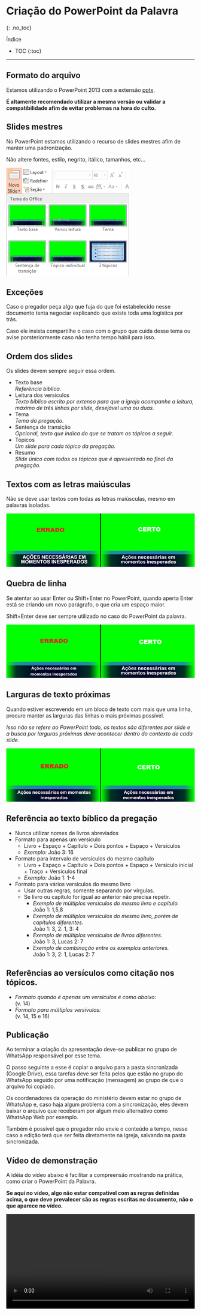# Criação do PowerPoint da Palavra
{: .no_toc}

Índice
* TOC
{:toc}
---

## Formato do arquivo
Estamos utilizando o PowerPoint 2013 com a extensão [pptx](https://support.microsoft.com/pt-br/office/formatos-de-arquivo-aos-quais-o-powerpoint-oferece-suporte-252c6fa0-a4bc-41be-ac82-b77c9773f9dc).

**É altamente recomendado utilizar a mesma versão ou validar a compatibilidade afim de evitar problemas na hora do culto.**

## Slides mestres
No PowerPoint estamos utilizando o recurso de slides mestres afim de manter uma padronização.

Não altere fontes, estilo, negrito, itálico, tamanhos, etc... 

![](slides-mestres.png)

## Exceções
Caso o pregador peça algo que fuja do que foi estabelecido nesse documento tenta negociar explicando que existe toda uma logística por trás.

Caso ele insista compartilhe o caso com o grupo que cuida desse tema ou avise porsteriormente caso não tenha tempo hábil para isso.

## Ordem dos slides
Os slides devem sempre seguir essa ordem.
- Texto base\
  *Referência bíblica.*
- Leitura dos versículos\
  *Texto bíblico escrito por extenso para que a igreja acompanhe a leitura, máximo de três linhas por slide, desejável uma ou duas.*
- Tema\
  *Tema da pregação.*
- Sentença de transição\
  *Opcional, texto que indica do que se tratam os tópicos a seguir.*
- Tópicos\
  *Um slide para cada tópico da pregação.*
- Resumo\
  *Slide único com todos os tópicos que é apresentado no final da pregação.*

## Textos com as letras maiúsculas
Não se deve usar textos com todas as letras maiúsculas, mesmo em palavras isoladas.

![](maiusculas.png)

## Quebra de linha
Se atentar ao usar Enter ou Shift+Enter no PowerPoint, quando aperta Enter está se criando um novo parágrafo, o que cria um espaço maior.

Shift+Enter deve ser sempre utilizado no caso do PowerPoint da palavra.

![](shift-enter.png)

## Larguras de texto próximas
Quando estiver escrevendo em um bloco de texto com mais que uma linha, procure manter as larguras das linhas o mais próximas possível.

*Isso não se refere ao PowerPoint todo, os textos são diferentes por slide e a busca por larguras próximas deve acontecer dentro do contexto de cada slide.*

![](larguras-proximas.png)

## Referência ao texto bíblico da pregação
- Nunca utilizar nomes de livros abreviados
- Formato para apenas um versículo
  - Livro + Espaço + Capítulo + Dois pontos + Espaço + Versículos
  - *Exemplo:* João 3: 16
- Formato para intervalo de versículos do mesmo capítulo
  - Livro + Espaço + Capítulo + Dois pontos + Espaço + Versículo inicial + Traço + Versículos final
  - *Exemplo:* João 1: 1-4
- Formato para vários versículos do mesmo livro
  - Usar outras regras, somente separando por vírgulas.
  - Se livro ou capítulo for igual ao anterior não precisa repetir.
    - *Exemplo de múltiplos versículos do mesmo livro e capítulo.*\
    João 1: 1,5,8
    - *Exemplo de múltiplos versículos do mesmo livro, porém de capítulos diferentes.*\
    João 1: 3, 2: 1, 3: 4
    - *Exemplo de múltiplos versículos de livros diferentes.*\
    João 1: 3, Lucas 2: 7
    - *Exemplo de combinação entre os exemplos anteriores.*\
    João 1: 3, 2: 1, Lucas 2: 7

## Referências ao versículos como citação nos tópicos.

  - *Formato quando é apenas um versículos é como abaixo:*\
    (v. 14)
  - *Formato para múltiplos versívulos:*\
    (v. 14, 15 e 16)

## Publicação
Ao terminar a criação da apresentação deve-se publicar no grupo de WhatsApp responsável por esse tema.

O passo seguinte a esse é copiar o arquivo para a pasta sincronizada (Google Drive), essa tarefas deve ser feita pelos que estão no grupo do WhatsApp seguido por uma notificação (mensagem) ao grupo de que o arquivo foi copiado.

Os coordenadores da operação do ministério devem estar no grupo de WhatsApp e, caso haja algum problema com a sincronização, eles devem baixar o arquivo que receberam por algum meio alternativo como WhatsApp Web por exemplo.

Também é possível que o pregador não envie o conteúdo a tempo, nesse caso a edição terá que ser feita diretamente na igreja, salvando na pasta sincronizada.

## Vídeo de demonstração

A idéia do vídeo abaixo é facilitar a compreensão mostrando na prática, como criar o PowerPoint da Palavra.

**Se aqui no vídeo, algo não estar compatível com as regras definidas acima, o que deve prevalecer são as regras escritas no documento, não o que aparece no vídeo.**

<video width="100%" controls>
  <source src="criacao-power-point-palavra.mp4" type="video/mp4">
</video>